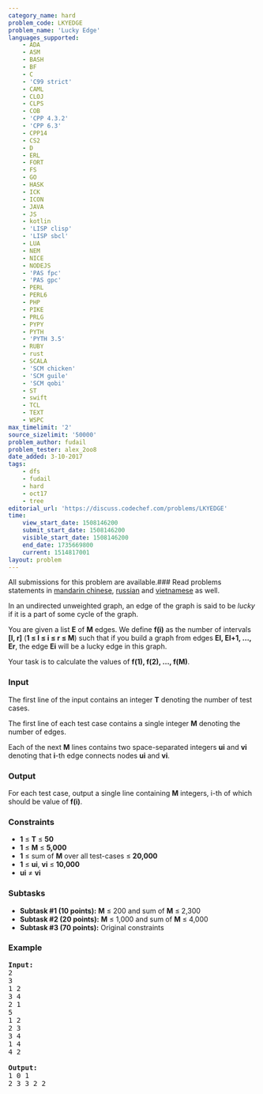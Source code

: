 ```yaml
---
category_name: hard
problem_code: LKYEDGE
problem_name: 'Lucky Edge'
languages_supported:
    - ADA
    - ASM
    - BASH
    - BF
    - C
    - 'C99 strict'
    - CAML
    - CLOJ
    - CLPS
    - COB
    - 'CPP 4.3.2'
    - 'CPP 6.3'
    - CPP14
    - CS2
    - D
    - ERL
    - FORT
    - FS
    - GO
    - HASK
    - ICK
    - ICON
    - JAVA
    - JS
    - kotlin
    - 'LISP clisp'
    - 'LISP sbcl'
    - LUA
    - NEM
    - NICE
    - NODEJS
    - 'PAS fpc'
    - 'PAS gpc'
    - PERL
    - PERL6
    - PHP
    - PIKE
    - PRLG
    - PYPY
    - PYTH
    - 'PYTH 3.5'
    - RUBY
    - rust
    - SCALA
    - 'SCM chicken'
    - 'SCM guile'
    - 'SCM qobi'
    - ST
    - swift
    - TCL
    - TEXT
    - WSPC
max_timelimit: '2'
source_sizelimit: '50000'
problem_author: fudail
problem_tester: alex_2oo8
date_added: 3-10-2017
tags:
    - dfs
    - fudail
    - hard
    - oct17
    - tree
editorial_url: 'https://discuss.codechef.com/problems/LKYEDGE'
time:
    view_start_date: 1508146200
    submit_start_date: 1508146200
    visible_start_date: 1508146200
    end_date: 1735669800
    current: 1514817001
layout: problem
---
```

All submissions for this problem are available.### Read problems statements in [mandarin chinese](http://www.codechef.com/download/translated/OCT17/mandarin/LKYEDGE.pdf), [russian](http://www.codechef.com/download/translated/OCT17/russian/LKYEDGE.pdf) and [vietnamese](http://www.codechef.com/download/translated/OCT17/vietnamese/LKYEDGE.pdf) as well.

In an undirected unweighted graph, an edge of the graph is said to be _lucky_ if it is a part of some cycle of the graph.

You are given a list **E** of **M** edges. We define **f(i)** as the number of intervals **\[l, r\]** (**1 ≤ l ≤ i ≤ r ≤ M**) such that if you build a graph from edges **El, El+1, ..., Er**, the edge **Ei** will be a lucky edge in this graph.

Your task is to calculate the values of **f(1), f(2), ..., f(M)**.

### Input

The first line of the input contains an integer **T** denoting the number of test cases.

The first line of each test case contains a single integer **M** denoting the number of edges.

Each of the next **M** lines contains two space-separated integers **ui** and **vi** denoting that **i**-th edge connects nodes **ui** and **vi**.

### Output

For each test case, output a single line containing **M** integers, i-th of which should be value of **f(i)**.

### Constraints

- **1** ≤ **T** ≤ **50**
- **1** ≤ **M** ≤ **5,000**
- **1** ≤ sum of **M** over all test-cases ≤ **20,000**
- **1** ≤ **ui**, **vi** ≤ **10,000**
- **ui** ≠ **vi**

### Subtasks

- **Subtask #1 (10 points):**  **M** ≤ 200 and sum of **M** ≤ 2,300
- **Subtask #2 (20 points):**  **M** ≤ 1,000 and sum of **M** ≤ 4,000
- **Subtask #3 (70 points):**  Original constraints

### Example

<pre><b>Input:</b>
2
3
1 2
3 4
2 1
5
1 2
2 3
3 4
1 4
4 2

<b>Output:</b>
1 0 1
2 3 3 2 2

</pre>